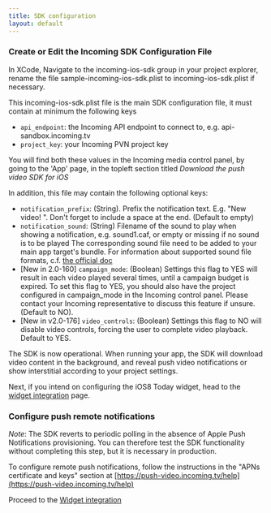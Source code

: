 ```yaml
---
title: SDK configuration
layout: default 
---
```


### Create or Edit the Incoming SDK Configuration File ###

In XCode, Navigate to the incoming-ios-sdk group in your project explorer, rename the file sample-incoming-ios-sdk.plist to 
incoming-ios-sdk.plist if necessary. 

This incoming-ios-sdk.plist file is the main SDK configuration file, it must contain at minimum the following keys

 * `api_endpoint`: the Incoming API endpoint to connect to, e.g. api-sandbox.incoming.tv
 * `project_key`: your Incoming PVN project key

You will find both these values in the Incoming media control panel, by going to the 'App' page, in the top­left section titled _Download the push video SDK for iOS_

In addition, this file may contain the following optional keys:

  * `notification_prefix`: (String). Prefix the notification text. E.g. "New video! ". Don't forget to include a space at the end. (Default to empty)
  * `notification_sound`: (String) Filename of the sound to play when showing a notification, e.g. sound1.caf, or empty or missing if no sound is to be played 
	The corresponding sound file need to be added to your main app target's bundle. For information about 
	supported sound file formats, c.f. [the official doc](https://developer.apple.com/library/ios/documentation/NetworkingInternet/Conceptual/RemoteNotificationsPG/Chapters/IPhoneOSClientImp.html#//apple_ref/doc/uid/TP40008194-CH103-SW6) 
  * [New in 2.0-160] `campaign_mode`: (Boolean) Settings this flag to YES will result in each video played several times, until a campaign budget is expired. To set this flag to YES, you should also have the project configured in campaign_mode in the Incoming control panel. Please contact your Incoming representative to discuss this feature if unsure. (Default to NO).	
  * [New in v2.0-176] `video_controls`: (Boolean) Settings this flag to NO will disable video controls, forcing the user to complete video playback. Default to YES. 

The SDK is now operational. When running your app, the SDK will download video content in the background, and reveal push video notifications or show interstitial according to your project settings.  

Next, if you intend on configuring the iOS8 Today widget, head to the [widget integration](./widget-integration.html) page. 

### Configure push remote notifications ### 

*Note*: The SDK reverts to periodic polling in the absence of Apple Push Notifications provisioning. You 
can therefore test the SDK functionality without completing this step, but it is necessary in production. 

To configure remote push notifications, follow the instructions in the "APNs certificate and keys" section
at [https://push-video.incoming.tv/help](https://push-video.incoming.tv/help)


Proceed to the [Widget integration](./widget-integration.html)

